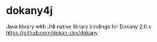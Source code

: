 # dokany4j
Java library with JNI native library bindings for Dokany 2.0.x https://github.com/dokan-dev/dokany
